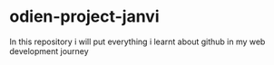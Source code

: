 # odien-project-janvi
In this repository i will put everything i learnt about github in my web development journey 
